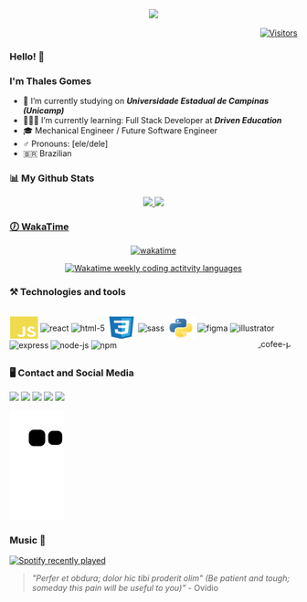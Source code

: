 
<p align="center">
  <img src="https://readme-typing-svg.herokuapp.com?color=1AECDF&lines=%F0%9F%91%A8%F0%9F%8F%BB%E2%80%8D%F0%9F%92%BB++Hi+there!+I'm+a+developer!+;Welcome+to+my+Github+profile!">
</p>

<div align="right">

[![Visitors](https://api.visitorbadge.io/api/visitors?path=https%3A%2F%2Fgithub.com%2Fthalesgomest&label=VISITORS&labelColor=%23ff178a&countColor=%231aecdf&style=flat)](https://visitorbadge.io/status?path=https%3A%2F%2Fgithub.com%2Fthalesgomest)
  
</div>

### Hello! 👋 

### I'm Thales Gomes  

- 📖 I’m currently studying on <i><b>Universidade Estadual de Campinas (Unicamp)</b></i>
- 👨🏻‍💻 I’m currently learning: Full Stack Developer at <i><b>Driven Education</b></i>
- 🎓 Mechanical Engineer / Future Software Engineer 
- ♂️ Pronouns: [ele/dele]
- 🇧🇷 Brazilian

### 📊 My Github Stats
<div align="center">
  <a href="https://github.com/thalesgomest">
  <img height="165em" src="https://github-readme-stats.vercel.app/api?username=thalesgomest&show_icons=true&theme=radical&include_all_commits=true&count_private=true"/>
  <img height="165em" src="https://github-readme-stats.vercel.app/api/top-langs/?username=thalesgomest&layout=compact&langs_count=7&theme=radical"/>
</div>
 
  
### 🕖 WakaTime
  
<div align="center">
  
[![wakatime](https://wakatime.com/badge/user/c9842fba-7b55-4212-8295-53ac0b423a90.svg?style=for-the-badge)](https://wakatime.com/@c9842fba-7b55-4212-8295-53ac0b423a90)  
  
<a href="https://wakatime.com/@thalesgomest" title="Data update every midnight"><img height="180em" src="https://github-readme-stats.vercel.app/api/wakatime?username=thalesgomest&layout=compact&langs_count=6&theme=radical" alt="Wakatime weekly coding actitvity languages"/></a>
</div>
  
### ⚒️ Technologies and tools
<div style="display: inline_block"><br>
  <img align="center" alt="js" height="40" width="50" src="https://raw.githubusercontent.com/devicons/devicon/master/icons/javascript/javascript-plain.svg">
  <img align="center" alt="react" height="40" width="50" src="https://cdn.jsdelivr.net/gh/devicons/devicon/icons/react/react-original-wordmark.svg">
  <img align="center" alt="html-5" height="40" width="50" src="https://cdn.jsdelivr.net/gh/devicons/devicon/icons/html5/html5-original.svg">
  <img align="center" alt="css-3" height="40" width="50" src="https://raw.githubusercontent.com/devicons/devicon/master/icons/css3/css3-original.svg">
  <img align="center" alt="sass" height="40" width="50" src="https://cdn.jsdelivr.net/gh/devicons/devicon/icons/sass/sass-original.svg">
  <img align="center" alt="python" height="40" width="50" src="https://raw.githubusercontent.com/devicons/devicon/master/icons/python/python-original.svg">
  <img align="center" alt="figma" height="40" width="50" src="https://cdn.jsdelivr.net/gh/devicons/devicon/icons/figma/figma-original.svg">
  <img align="center" alt="illustrator" height="40" width="50" src="https://cdn.jsdelivr.net/gh/devicons/devicon/icons/illustrator/illustrator-plain.svg">
  <img align="center" alt="express" height="40" width="50" src="https://cdn.jsdelivr.net/gh/devicons/devicon/icons/express/express-original.svg">
  <img align="center" alt="node-js" height="100" width="100" src="https://cdn.jsdelivr.net/gh/devicons/devicon/icons/nodejs/nodejs-original-wordmark.svg">
  <img align="center" alt="npm" height="40" width="50" src="https://cdn.jsdelivr.net/gh/devicons/devicon/icons/npm/npm-original-wordmark.svg">
  
<!--   <p></p> space between icons -->
  <img align="right" alt="cofee-pic" height="150em" style="border-radius:50px;" src="https://user-images.githubusercontent.com/97575616/151676617-d3dacf6f-7bef-4160-a9f7-1fa361e57af3.gif">
</div>
</div>
  
  ##
  ### 🖥 Contact and Social Media
<!--  Redes Sociais e Contatos -->
<div>
  <a href="https://www.facebook.com/thales.gomes.targino/" target="_blank"><img src="https://img.shields.io/badge/Facebook-1877F2?style=for-the-badge&logo=facebook&logoColor=white" target="_blank"></a> 
  <a href="https://www.instagram.com/thalesgomest/" target="_blank"><img src="https://img.shields.io/badge/Instagram-E4405F?style=for-the-badge&logo=instagram&logoColor=white" target="_blank"></a>
  <a href="https://open.spotify.com/user/thalesgomes" target="_blank"><img src="https://img.shields.io/badge/Spotify-1ED760?&style=for-the-badge&logo=spotify&logoColor=white" target="_blank"></a> 
  <a href = "mailto:thalestargino@gmail.com"><img src="https://img.shields.io/badge/Gmail-D14836?style=for-the-badge&logo=gmail&logoColor=white" target="_blank"></a>
  <a href="https://www.linkedin.com/in/thales-gomes-targino/" target="_blank"><img src="https://img.shields.io/badge/-LinkedIn-%230077B5?style=for-the-badge&logo=linkedin&logoColor=white" target="_blank"></a> 
 
  ![Snake animation](https://github.com/thalesgomest/thalesgomest/blob/output/github-contribution-grid-snake.svg)
 
</div>
 
 ### Music 🎵
 
[![Spotify recently played](https://spotify-recently-played-readme.vercel.app/api?user=thalesgomes)](https://open.spotify.com/user/thalesgomes)


> *"Perfer et obdura; dolor hic tibi proderit olim" (Be patient and tough; someday this pain will be useful to you)”* - Ovídio


